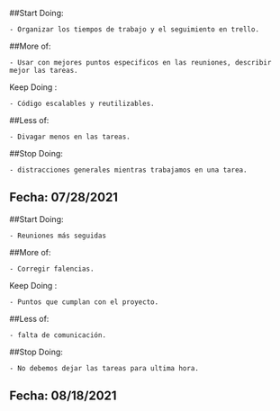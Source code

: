 ##Start Doing:

    - Organizar los tiempos de trabajo y el seguimiento en trello.

##More of:

    - Usar con mejores puntos especificos en las reuniones, describir mejor las tareas.

Keep Doing : 

    - Código escalables y reutilizables.

##Less of:

    - Divagar menos en las tareas.


##Stop Doing:

    - distracciones generales mientras trabajamos en una tarea.

## Fecha: 07/28/2021



##Start Doing:

    - Reuniones más seguidas

##More of:

    - Corregir falencias.

Keep Doing : 

    - Puntos que cumplan con el proyecto.

##Less of:

    - falta de comunicación.


##Stop Doing:

    - No debemos dejar las tareas para ultima hora.

## Fecha: 08/18/2021